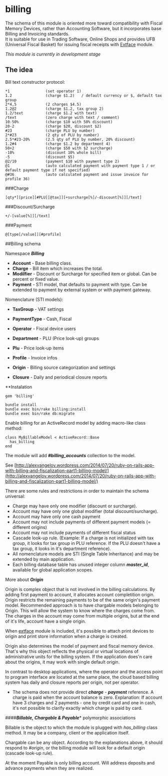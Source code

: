 billing
=======

The schema of this module is oriented more toward compatibility with Fiscal Memory Devices, rather than Accounting Software, but it incorporates base Billing and Invoicing standards.  
It is suitable for use in Trading Software, Online Shops and provides UFB (Universal Fiscal Basket) for issuing fiscal receipts with [Extface](https://github.com/AlexVangelov/extface) module.

*This module is currently in development stage*

## The idea

Bill text constructor protocol:

    *1                (set operator 1)  
    1.2               (charge $1.2)   / default currency or $, default tax group
    2*4,5             (2 charges $4.5)
    1.2@2             (charge $1.2, tax group 2)
    1.2/text          (charge $1.2 with text)
    /text             (zero charge with text / comment)
    10-50%            (charge $10 with 50% discount)
    20-2              (charge $20, discount $2)
    #23               (charge PLU by number)
    2*#23             (2 qty of PLU by number)
    2.5*#23-20%       (2.5 qty of PLU by number, 20% discount)
    1.2#4             (charge $1.2 by department 4)
    50+2              (charge $50 with $2 surcharge)
    -10%              (discount 10% whole bill)
    -5                (discount $5)
    @2/10             (payment $10 with payment type 2)
    @1                (auto calculated payment with payment type 1 / or default payment type if not specified)
    @#36              (auto calculated payment and issue invoice for profile 36)         

###Charge

    [qty*][price][#PLU][@tax]][+surcharge[%]/-discount[%]][/text]
    
###Discount/Surcharge

    +/-[value[%]][/text]
    
###Payment

    @[type[/value]][#profile]

##Billing schema

Namespace ***Billing***

* **Account** - Base billing class.
* **Charge** - Bill item which increases the total.
* **Modilfier** - Discount or Surcharge for specified item or global. Can be percent or fixed value.
* **Payment** - STI model, that defaults to payment with type. Can be extended to payment by external system or with payment gateway.

Nomenclature (STI models):

* **TaxGroup** - VAT settings
* **PaymentType** - Cash, Fiscal
* **Operator** - Fiscal device users
* **Department** - PLU (Price look-up) groups
* **Plu** - Price look-up items
* **Profile** - Invoice infos

* **Origin** - Billing source categorization and settings
* **Closure** - Daily and periodical closure reports


**Instalation

    gem 'billing'

    bundle install
    bundle exec bin/rake billing:install
    bundle exec bin/rake db:migrate
    
Enable billing for an ActiveRecord model by adding macro-like class method:

    class MyBillableModel < ActiveRecord::Base
      has_billing
    end

The module will add ***#billing_accounts*** collection to the model.

See [http://alexvangelov.wordpress.com/2014/07/20/ruby-on-rails-app-with-billing-and-fiscalization-part1-billing-model/](http://alexvangelov.wordpress.com/2014/07/20/ruby-on-rails-app-with-billing-and-fiscalization-part1-billing-model/)

There are some rules and restrictions in order to maintain the schema universal:
* Charge may have only one modifier (discount or surcharge).
* Account may have only one global modifier (total discount/surcharge).
* Account may have only one cash payment
* Account may not include payments of different payment models (= different origins)
* Account may not include payments of different fiscal status
* Cascade look-up rule. (Example: If a charge is not initialized with tax group, it looks for tax group in PLU reference. If the PLU doesn't have a tax group, it looks in it's department reference).
* All nomenclature models are STI (Single Table Inheritance) and may be extended by main application.
* Each billing database table has unused integer column ***master_id***, available for global application scopes.

More about ***Origin***

Origin is complex object that is not involved in the billing calculations. 
By adding first payment to account, it allocates account completition origin. Origin restricts the remaining payments to be of the same origin's payment model.
Recommended approach is to have chargable models belonging to Origin. This will allow the system to know where the charges come from.
The charges in the account may come from multiple origins, but at the end of it's life, account have a single origin. 

When [extface](https://github.com/AlexVangelov/extface) module is included, it's possible to attach print devices to origin and print store information when a charge is created.

Origin also determines the model of payment and fiscal memory device. That's why this object reflects the physical or virtual locations of administrative units for the billing system.
If the application does'n care about the origins, it may work with single default origin.

In contrast to desktop applications, where the operator and the access point to program interface are located at the same place, the cloud based billing system has daily and closure reports per origin, not per operator.

* The schema does not provide direct ***charge*** - ***payment*** reference. A charge is paid when the account balance is zero.
Explanation: If account have 3 charges and 2 payments - one by credit card and one in cash, it's not possible to clarify exactly which charge is paid by card.

####***Billable, Chargable & Payable**** polymorphic associations

Billable is the object to which the module is plugged with *has_billing* class method. It may be a company, client or the application itself.

Chargable can be any object. According to the explanations above, it should respond to *#origin*, or the billing module will look for a default origin (cascade look-up rule).

At the moment Payable is only billing account. Will address deposits and advance payments when they are realized.

